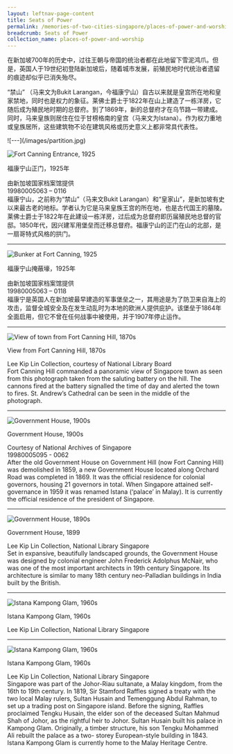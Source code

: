 ```yaml
---
layout: leftnav-page-content
title: Seats of Power
permalink: /memories-of-two-cities-singapore/places-of-power-and-worship/seats-of-power/
breadcrumb: Seats of Power
collection_name: places-of-power-and-worship
---
```

在新加坡700年的历史中，过往王朝与帝国的统治者都在此地留下雪泥鸿爪。但是，英国人于19世纪初登陆新加坡后，随着城市发展，前殖民地时代统治者遗留的痕迹却似乎已消失殆尽。

“禁山” （马来文为Bukit Larangan，今福康宁山）自古以来就是皇宫所在地和皇家禁地，同时也是权力的象征。莱佛士爵士于1822年在山上建造了一栋洋房，它随后成为殖民地时期的总督府。到了1869年，新的总督府才在乌节路一带建成。同时，马来皇族则居住在位于甘榜格南的皇宫（马来文为Istana）。作为权力重地或皇族居所，这些建筑物不论在建筑风格或历史意义上都非常具代表性。
<p></p>
![---](/images/partition.jpg)

![Fort Canning Entrance, 1925](/images/power-and-worship/Sub1-1-fort-canning-entrance-cr.jpg)
<div class="custom-caption">
<div><p>福康宁山正门，1925年</p></div>
<div>由新加坡国家档案馆提供</div>
<div>19980005063 – 0116</div>
</div>
福康宁山，之前称为“禁山”（马来文Bukit Larangan）和“皇家山”，是新加坡有史以来最古老的地标。学者认为它是马来皇族王宫的所在地，也是古代国王的墓陵。莱佛士爵士于1822年在此建设一栋洋房，过后成为总督府即历届殖民地总督的官邸。1850年代，因兴建军用堡垒而迁移总督府。福康宁山的正门在山的北部，是一扇哥特式风格的拱门。
<p></p>
<p></p>
<hr>

![Bunker at Fort Canning, 1925](/images/power-and-worship/Sub1-2-bunker-at-fort-canning-cr.jpg)
<div class="custom-caption">
<div><p>福康宁山掩蔽壕，1925年</p></div>
<div>由新加坡国家档案馆提供</div>
<div>19980005063 – 0118</div>
</div>
福康宁是英国人在新加坡最早建造的军事堡垒之一，其用途是为了防卫来自海上的攻击，监督全城安全及在发生动乱时为本地的欧洲人提供庇护。该堡垒于1864年全面启用，但它不曾在任何战事中被使用，并于1907年停止运作。
<p></p>
<p></p>
<hr>

![View of town from Fort Canning Hill, 1870s](/images/power-and-worship/Sub1-3-view-of-town-from-fort-canning-hill.jpg)
<div class="custom-caption">
<div><p>View from Fort Canning Hill, 1870s</p></div>
<div>Lee Kip Lin Collection, courtesy of National Library Board</div>
</div>
Fort Canning Hill commanded a panoramic view of Singapore town as seen from this photograph taken from the saluting battery on the hill. The cannons fired at the battery signalled the time of day and alerted the town to fires. St. Andrew’s Cathedral can be seen in the middle of the photograph. 
<p></p>
<p></p>
<hr>

![Government House, 1900s](/images/power-and-worship/Sub1-5-government-house.jpg)
<div class="custom-caption">
<div><p>Government House, 1900s</p></div>
<div>Courtesy of National Archives of Singapore</div>
<div>19980005095 - 0062</div>
</div>
After the old Government House on Government Hill (now Fort Canning Hill) was demolished in 1859, a new Government House located along Orchard Road was completed in 1869. It was the official residence for colonial governors, housing 21 governors in total. When Singapore attained self-governance in 1959 it was renamed Istana (‘palace’ in Malay). It is currently the official residence of the president of Singapore.
<p></p>
<p></p>
<hr>

![Government House, 1890s](/images/power-and-worship/Sub1-7-government-house.jpg)
<div class="custom-caption">
<div><p>Government House, 1899</p></div>
<div>Lee Kip Lin Collection, National Library Singapore</div>
</div>
Set in expansive, beautifully landscaped grounds, the Government House was designed by colonial engineer John Frederick Adolphus McNair, who was one of the most important architects in 19th century Singapore. Its architecture is similar to many 18th century neo-Palladian buildings in India built by the British.
<p></p>
<p></p>
<hr>

![Istana Kampong Glam, 1960s](/images/power-and-worship/Sub1-10-istana-kampong-glam-cr.jpg)
<div class="custom-caption">
<div><p>Istana Kampong Glam, 1960s</p></div>
<div>Lee Kip Lin Collection, National Library Singapore</div>
</div>
<hr>

![Istana Kampong Glam, 1960s](/images/power-and-worship/Sub1-11-istana-kampong-glam-cr.jpg)
<div class="custom-caption">
<div><p>Istana Kampong Glam, 1960s</p></div>
<div>Lee Kip Lin Collection, National Library Singapore</div>
</div>
Singapore was part of the Johor-Riau sultanate, a Malay kingdom, from the 16th to 19th century. In 1819, Sir Stamford Raffles signed a treaty with the two local Malay rulers, Sultan Husain and Temenggung Abdul Rahman, to set up a trading post on Singapore island. Before the signing, Raffles proclaimed Tengku Husain, the elder son of the deceased Sultan Mahmud Shah of Johor, as the rightful heir to Johor. Sultan Husain built his palace in Kampong Glam. Originally, a timber structure, his son Tengku Mohammed Ali rebuilt the palace as a two-
storey European-style building in 1843. Istana Kampong Glam is currently home to the Malay Heritage Centre.
<p></p>
<p></p>
